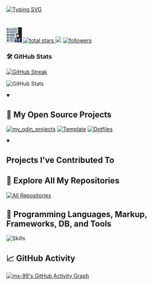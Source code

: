 [![Typing SVG](https://readme-typing-svg.herokuapp.com?font=JetBrains+Mono&size=30&pause=1000&width=450&lines=FullStack+Web+Developer;I+use+Arch+BTW)](https://git.io/typing-svg)<h1></h1>
<p align="left">
  <a href="https://github.com/mx-99">
    <img height="40px" src="Images/Static/port2.png" alt="Portfolio" title="Portfolio" </a> 
  </a> 
  <a href="https://github.com/mx-99?tab=repositories&sort=stargazers">
    <img alt="total stars" title="Total stars on GitHub" src="https://custom-icon-badges.demolab.com/github/stars/mx-99?color=55960c&style=for-the-badge&labelColor=488207&logo=star"/>
  </a>
  <img src="https://komarev.com/ghpvc/?username=mx-99&style=for-the-badge&color=40c463">
  <a href="https://github.com/mx-99?tab=followers">
    <img alt="followers" title="Follow me on Github" src="https://custom-icon-badges.demolab.com/github/followers/mx-99?color=236ad3&labelColor=1155ba&style=for-the-badge&logo=person-add&label=Follow&logoColor=white"/>
  </a>
</p>

### 🛠️ GitHub Stats
[![GitHub Streak](https://mx-github-readme-streak-stats.vercel.app?user=mx-99&theme=chartreuse-dark&hide_border=true&border_radius=0&card_width=1000&card_height=400)](https://git.io/streak-stats)

![GitHub Stats](https://github-readme-stats.vercel.app/api?username=mx-99&theme=chartreuse-dark&show_icons=true&hide_border=true&count_private=true&card_width=1000&card_height=250)



<!--![GitHub Stats](https://github-readme-stats.vercel.app/api?username=mx-99&theme=chartreuse-dark&show_icons=true&hide_border=true&count_private=true) -->

<!--![GitHub Stats](https://github-readme-streak-stats.herokuapp.com/?user=mx-99&theme=chartreuse-dark&hide_border=true) -->

<!--![GitHub Stats](https://github-readme-stats.vercel.app/api/top-langs/?username=mx-99&theme=chartreuse-dark&show_icons=true&hide_border=true&layout=compact) -->

<details open> 
  <summary><h2>📘 My Open Source Projects</h2></summary>
  <p align="left">
  <a href="https://github.com/mx-99/my_odin_projects">
    <img width="278" src="https://denvercoder1-github-readme-stats.vercel.app/api/pin/?username=mx-99&repo=my_odin_projects&theme=blue_navy&bg_color=1F222E&title_color=F85D7F&hide_border=true&icon_color=F8D866&show_icons=false" alt="my_odin_projects"></a>
    
  <a href="https://github.com/mx-99/12_week_year_template">
    <img width="278" src="https://denvercoder1-github-readme-stats.vercel.app/api/pin/?username=mx-99&repo=12_week_year_template&theme=blue_navy&bg_color=1F222E&title_color=F85D7F&hide_border=true&icon_color=F8D866&show_icons=false" alt="Template"></a>
      
      
<a href="https://github.com/mx-99/dotfiles">
    <img width="278" src="https://denvercoder1-github-readme-stats.vercel.app/api/pin/?username=mx-99&repo=Dotfiles&theme=blue_navy&bg_color=1F222E&title_color=F85D7F&hide_border=true&icon_color=F8D866&show_icons=false" alt="Dotfiles"></a>
</p>

</details>

<details open> 
  <summary><h2>Projects I've Contributed To</h2></summary>
  <p align="left">
<!-- Uncomment to add a project
<a href="https://github.com/pallets/flask">
  <img width="278" src="https://denvercoder1-github-readme-stats.vercel.app/api/pin/?username=pallets&repo=flask&theme=react&bg_color=1F222E&title_color=F85D7F&hide_border=true&icon_color=F8D866&show_icons=false&show_description=false" alt="flask">
</a>
-->
      </p>
</details>


## 🔗 Explore All My Repositories
<a href="https://github.com/mx-99?tab=repositories&sort=stargazers">
  <img alt="All Repositories" title="All Repositories" src="https://custom-icon-badges.demolab.com/badge/-Click%20Here%20For%20All%20My%20Repos-1F222E?style=for-the-badge&logoColor=white&logo=repo"/>
</a>

## 🔧 Programming Languages, Markup, Frameworks, DB, and Tools
![Skills](https://skillicons.dev/icons?i=html,css,js,ts,nodejs,react,bash,mongodb,mysql,neovim,vim,vscode,md,git,github&theme=light)

## 📈 GitHub Activity
[![mx-99's GitHub Activity Graph](https://github-readme-activity-graph.vercel.app/graph?username=mx-99&theme=github-compact)](https://github.com/ashutosh00710/github-readme-activity-graph)
